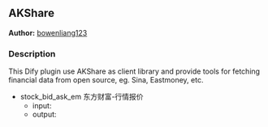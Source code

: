 ## AKShare

**Author:** [bowenliang123](https://github.com/bowenliang123)

### Description

This Dify plugin use AKShare as client library and provide tools for fetching financial data from open source, eg. Sina, Eastmoney, etc.

- stock_bid_ask_em 东方财富-行情报价
  - input:
  - output:
